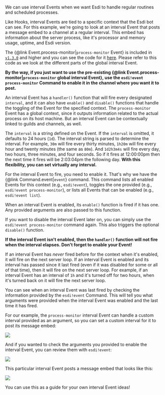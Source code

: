 We can use interval Events when we want Esdi to handle regular routines and scheduled processes. 

Like Hooks, interval Events are tied to a specific context that the Esdi bot can see. For this example, we're going to look at an interval Event that posts a message embed to a channel at a regular interval. This embed has information about the server process, like it's processor and memory usage, uptime, and Esdi version.

The {@link Event.process-monitor|`process-monitor` Event} is included in [`v1.3.0`](https://github.com/azigler/esdi/releases/tag/v1.3.0) and higher and you can see the code for it [here](events_process-monitor.js.html). Please refer to this code as we look at the different parts of the global interval Event.

**By the way, if you just want to use the pre-existing {@link Event.process-monitor|`process-monitor` global interval Event}, use the `esdi!event process-monitor` Command to enable it in the channel where you want it to post.**

An interval Event has a `handler()` function that will fire every designated `interval`, and it can also have `enable()` and `disable()` functions that handle the toggling of the Event for the specified context. The `process-monitor` Event has a global context, since it outputs information related to the actual process on its host machine. But an interval Event can be contextually linked to guilds and channels, as well.

The `interval` is a string defined on the Event. If the `interval` is omitted, it defaults to 24 hours (`1d`). The interval string is parsed to determine the interval. For example, `30m` will fire every thirty minutes, `1h20m` will fire every hour and twenty minutes (the same as `80m`). And `1d2h3m4s` will fire every day, two hours, three minutes, and four seconds. So if it fires at 12:00:00pm then the next time it fires will be 2:03:04pm the following day. **With this flexibility, you can set virtually any interval.**

For the interval Event to fire, you need to enable it. That's why we have the {@link Command.event|`event`} command. This command lists all enabled Events for this context (e.g., `esdi!event`), toggles the one provided (e.g., `esdi!event process-monitor`), or lists all Events that can be enabled (e.g., `esdi!event list`).

When an interval Event is enabled, its `enable()` function is fired if it has one. Any provided arguments are also passed to this function.

If you want to disable the interval Event later on, you can simply use the `esdi!event process-monitor` command again. This also triggers the optional `disable()` function.

**If the interval Event isn't enabled, then the `handler()` function will not fire when the interval elapses. Don't forget to enable your Event!**

If an interval Event has *never* fired before for the context when it's enabled, it will fire on the next server loop. If an interval Event is enabled and its interval has passed since it last fired (even if it was disabled for some or all of that time), then it will fire on the next server loop. For example, if an interval Event has an interval of `1h` and it's turned off for two hours, when it's turned back on it will fire the next server loop.

You can see when an interval Event was last fired by checking the information provided by the `esdi!event` Command. This will tell you what arguments were provided when the interval Event was enabled and the last time it has fired.

For our example, the `process-monitor` interval Event can handle a custom interval provided as an argument, so you can set a custom interval for it to post its message embed:

![](https://cdn.discordapp.com/attachments/777738026901045288/792541047880024064/process-monitor-custom-interval.png)

And if you wanted to check the arguments you provided to enable the interval Event, you can review them with `esdi!event`:

![](https://cdn.discordapp.com/attachments/777738026901045288/792541041466015824/event-list.png)

This particular interval Event posts a message embed that looks like this:

![](https://cdn.discordapp.com/attachments/777738026901045288/792541617402675211/process-monitor-embed.png)

You can use this as a guide for your own interval Event ideas!